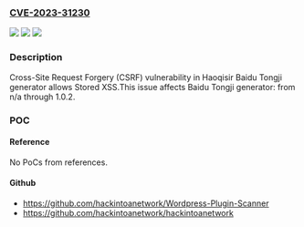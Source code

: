 ### [CVE-2023-31230](https://cve.mitre.org/cgi-bin/cvename.cgi?name=CVE-2023-31230)
![](https://img.shields.io/static/v1?label=Product&message=Baidu%20Tongji%20generator&color=blue)
![](https://img.shields.io/static/v1?label=Version&message=n%2Fa%3C%3D%201.0.2%20&color=brighgreen)
![](https://img.shields.io/static/v1?label=Vulnerability&message=CWE-352%20Cross-Site%20Request%20Forgery%20(CSRF)&color=brighgreen)

### Description

Cross-Site Request Forgery (CSRF) vulnerability in Haoqisir Baidu Tongji generator allows Stored XSS.This issue affects Baidu Tongji generator: from n/a through 1.0.2.

### POC

#### Reference
No PoCs from references.

#### Github
- https://github.com/hackintoanetwork/Wordpress-Plugin-Scanner
- https://github.com/hackintoanetwork/hackintoanetwork

